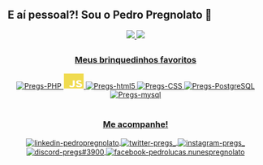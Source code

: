 ## E aí pessoal?! Sou o Pedro Pregnolato 📌

<div align="center">
  <a href="https://github.com/pedropregnolato" target="_blank">
  <img height="180em" src="https://github-readme-stats.vercel.app/api?username=pedropregnolato&show_icons=true&theme=midnight-purple&include_all_commits=true&count_private=true"/>
  <img height="180em" src="https://github-readme-stats.vercel.app/api/top-langs/?username=pedropregnolato&layout=compact&langs_count=7&theme=midnight-purple"/>
</div>

##

<div style="display: inline_block" align="center">
  <h3>Meus brinquedinhos favoritos</h3>
    <img alt="Pregs-PHP" height="30" width="40" src="https://cdn.jsdelivr.net/gh/devicons/devicon/icons/php/php-original.svg" />
    <img alt="Pregs-Js" height="30" width="40" src="https://raw.githubusercontent.com/devicons/devicon/master/icons/javascript/javascript-plain.svg" />
    <img alt="Pregs-html5" height="30" width="40" src="https://cdn.jsdelivr.net/gh/devicons/devicon/icons/html5/html5-original-wordmark.svg" />
    <img alt="Pregs-CSS" height="30" width="40" src="https://cdn.jsdelivr.net/gh/devicons/devicon/icons/css3/css3-original-wordmark.svg" />
    <img alt="Pregs-PostgreSQL" height="30" width="40" src="https://cdn.jsdelivr.net/gh/devicons/devicon/icons/postgresql/postgresql-original-wordmark.svg" />
    <img alt="Pregs-mysql" height="30" width="40" src="https://cdn.jsdelivr.net/gh/devicons/devicon/icons/mysql/mysql-original-wordmark.svg" />
</div>

<br>

<h3 align="center">Me acompanhe!</h3>
  <p align="center">
    <a href="https://linkedin.com/in/pedropregnolato" target="blank">
      <img align="center" src="https://img.shields.io/badge/LinkedIn-0077B5?style=for-the-badge&logo=linkedin&logoColor=white" alt="linkedin-pedropregnolato" />
    </a>
    <a href="https://twitter.com/pregs_" target="blank">
      <img align="center" src="https://img.shields.io/badge/Twitter-1DA1F2?style=for-the-badge&logo=twitter&logoColor=white" alt="twitter-pregs_" />
    </a>
    <a href="https://instagram.com/pregs_" target="blank">
      <img align="center" src="https://img.shields.io/badge/Instagram-E4405F?style=for-the-badge&logo=instagram&logoColor=white" alt="instagram-pregs_" />
    </a>
    <a href="https://discord.gg/pregs#3900" target="blank">
      <img align="center" src="https://img.shields.io/badge/Discord-7289DA?style=for-the-badge&logo=discord&logoColor=white" alt="discord-pregs#3900" />
    </a>
    <a href="https://fb.com/pedrolucas.nunespregnolato" target="blank">
      <img align="center" src="https://img.shields.io/badge/Facebook-1877F2?style=for-the-badge&logo=facebook&logoColor=white" alt="facebook-pedrolucas.nunespregnolato" />
    </a>
  </p>
  
  ##
